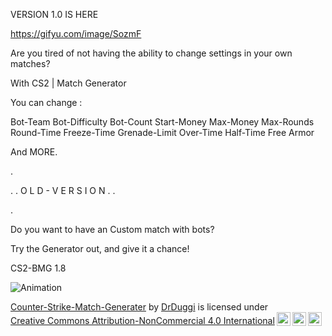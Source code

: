 VERSION 1.0 IS HERE

https://gifyu.com/image/SozmF

Are you tired of not having the ability to change settings in your own matches?

With CS2 | Match Generator

You can change :

Bot-Team
Bot-Difficulty
Bot-Count
Start-Money
Max-Money
Max-Rounds
Round-Time
Freeze-Time
Grenade-Limit
Over-Time
Half-Time
Free Armor

And MORE.

.

.
.
O L D - V E R S I O N
.
.

.

Do you want to have an Custom match with bots?

Try the Generator out, and give it a chance!


CS2-BMG 1.8

![Animation](https://github.com/user-attachments/assets/22088991-3912-4890-906b-a264cd11874d)

<p xmlns:cc="http://creativecommons.org/ns#" xmlns:dct="http://purl.org/dc/terms/"><a property="dct:title" rel="cc:attributionURL" href="https://github.com/DrDuggi/Counter-Strike-Match-Generator">Counter-Strike-Match-Generater</a> by <a rel="cc:attributionURL dct:creator" property="cc:attributionName" href="http://20b20t.org">DrDuggi</a> is licensed under <a href="https://creativecommons.org/licenses/by-nc/4.0/?ref=chooser-v1" target="_blank" rel="license noopener noreferrer" style="display:inline-block;">Creative Commons Attribution-NonCommercial 4.0 International<img style="height:22px!important;margin-left:3px;vertical-align:text-bottom;" src="https://mirrors.creativecommons.org/presskit/icons/cc.svg?ref=chooser-v1" alt=""><img style="height:22px!important;margin-left:3px;vertical-align:text-bottom;" src="https://mirrors.creativecommons.org/presskit/icons/by.svg?ref=chooser-v1" alt=""><img style="height:22px!important;margin-left:3px;vertical-align:text-bottom;" src="https://mirrors.creativecommons.org/presskit/icons/nc.svg?ref=chooser-v1" alt=""></a></p>
